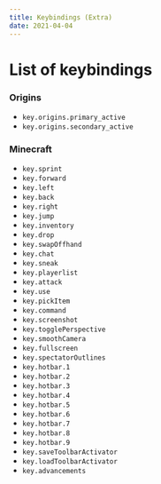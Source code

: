 ```yaml
---
title: Keybindings (Extra)
date: 2021-04-04
---
```


# List of keybindings

### Origins

* `key.origins.primary_active`
* `key.origins.secondary_active`

### Minecraft

* `key.sprint`
* `key.forward`
* `key.left`
* `key.back`
* `key.right`
* `key.jump`
* `key.inventory`
* `key.drop`
* `key.swapOffhand`
* `key.chat`
* `key.sneak`
* `key.playerlist`
* `key.attack`
* `key.use`
* `key.pickItem`
* `key.command`
* `key.screenshot`
* `key.togglePerspective`
* `key.smoothCamera`
* `key.fullscreen`
* `key.spectatorOutlines`
* `key.hotbar.1`
* `key.hotbar.2`
* `key.hotbar.3`
* `key.hotbar.4`
* `key.hotbar.5`
* `key.hotbar.6`
* `key.hotbar.7`
* `key.hotbar.8`
* `key.hotbar.9`
* `key.saveToolbarActivator`
* `key.loadToolbarActivator`
* `key.advancements`
